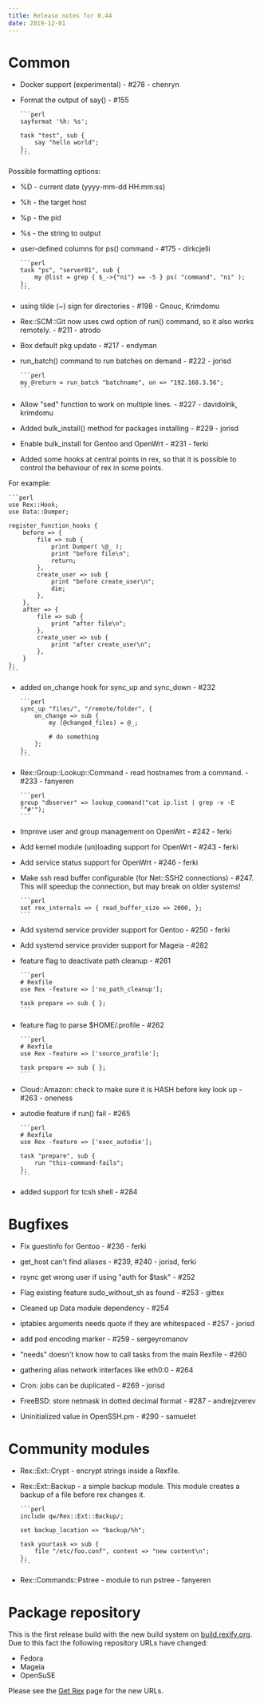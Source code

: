 ```yaml
---
title: Release notes for 0.44
date: 2019-12-01
---
```


# Common

-   Docker support (experimental) - \#278 - chenryn

-   Format the output of say() - \#155

        ```perl
        sayformat '%h: %s';
        
        task "test", sub {
            say "hello world";
        };
        ```

Possible formatting options:

-   %D - current date (yyyy-mm-dd HH:mm:ss)
-   %h - the target host
-   %p - the pid
-   %s - the string to output

-   user-defined columns for ps() command - \#175 - dirkcjelli

        ```perl
        task "ps", "server01", sub {
            my @list = grep { $_->{"ni"} == -5 } ps( "command", "ni" );
        };
        ```

-   using tilde (~) sign for directories - \#198 - Gnouc, Krimdomu

-   Rex::SCM::Git now uses cwd option of run() command, so it also works remotely. - \#211 - atrodo

-   Box default pkg update - \#217 - endyman

-   run\_batch() command to run batches on demand - \#222 - jorisd

        ```perl
        my @return = run_batch "batchname", on => "192.168.3.56";
        ```

-   Allow "sed" function to work on multiple lines. - \#227 - davidolrik, krimdomu

-   Added bulk\_install() method for packages installing - \#229 - jorisd

-   Enable bulk\_install for Gentoo and OpenWrt - \#231 - ferki

-   Added some hooks at central points in rex, so that it is possible to control the behaviour of rex in some points.

For example:

    ```perl
    use Rex::Hook;
    use Data::Dumper;
    
    register_function_hooks {
        before => {
            file => sub {
                print Dumper( \@_ );
                print "before file\n";
                return;
            },
            create_user => sub {
                print "before create_user\n";
                die;
            },
        },
        after => {
            file => sub {
                print "after file\n";
            },
            create_user => sub {
                print "after create_user\n";
            },
        }
    };
    ```

-   added on\_change hook for sync\_up and sync\_down - \#232

        ```perl
        sync_up "files/", "/remote/folder", {
            on_change => sub {
                my (@changed_files) = @_;
        
                # do something
            };
        };
        ```

-   Rex::Group::Lookup::Command - read hostnames from a command. - \#233 - fanyeren

        ```perl
        group "dbserver" => lookup_command("cat ip.list | grep -v -E '^#'");
        ```

-   Improve user and group management on OpenWrt - \#242 - ferki

-   Add kernel module (un)loading support for OpenWrt - \#243 - ferki

-   Add service status support for OpenWrt - \#246 - ferki

-   Make ssh read buffer configurable (for Net::SSH2 connections) - \#247. This will speedup the connection, but may break on older systems!

        ```perl
        set rex_internals => { read_buffer_size => 2000, };
        ```

-   Add systemd service provider support for Gentoo - \#250 - ferki

-   Add systemd service provider support for Mageia - \#282

-   feature flag to deactivate path cleanup - \#261

        ```perl
        # Rexfile
        use Rex -feature => ['no_path_cleanup'];
        
        task prepare => sub { };
        ```

-   feature flag to parse $HOME/.profile - \#262

        ```perl
        # Rexfile
        use Rex -feature => ['source_profile'];
        
        task prepare => sub { };
        ```

-   Cloud::Amazon: check to make sure it is HASH before key look up - \#263 - oneness

-   autodie feature if run() fail - \#265

        ```perl
        # Rexfile
        use Rex -feature => ['exec_autodie'];
        
        task "prepare", sub {
            run "this-command-fails";
        };
        ```

-   added support for tcsh shell - \#284

# Bugfixes

-   Fix guestinfo for Gentoo - \#236 - ferki

-   get\_host can't find aliases - \#239, \#240 - jorisd, ferki

-   rsync get wrong user if using "auth for $task" - \#252

-   Flag existing feature sudo\_without\_sh as found - \#253 - gittex

-   Cleaned up Data module dependency - \#254

-   iptables arguments needs quote if they are whitespaced - \#257 - jorisd

-   add pod encoding marker - \#259 - sergeyromanov

-   "needs" doesn't know how to call tasks from the main Rexfile - \#260

-   gathering alias network interfaces like eth0:0 - \#264

-   Cron: jobs can be duplicated - \#269 - jorisd

-   FreeBSD: store netmask in dotted decimal format - \#287 - andrejzverev

-   Uninitialized value in OpenSSH.pm - \#290 - samuelet

# Community modules

-   Rex::Ext::Crypt - encrypt strings inside a Rexfile.

-   Rex::Ext::Backup - a simple backup module. This module creates a backup of a file before rex changes it.

        ```perl
        include qw/Rex::Ext::Backup/;
        
        set backup_location => "backup/%h";
        
        task yourtask => sub {
            file "/etc/foo.conf", content => "new content\n";
        };
        ```

-   Rex::Commands::Pstree - module to run pstree - fanyeren

# Package repository

This is the first release build with the new build system on [build.rexify.org](https://build.rexify.org). Due to this fact the following repository URLs have changed:

-   Fedora
-   Mageia
-   OpenSuSE

Please see the [Get Rex](/get) page for the new URLs.
